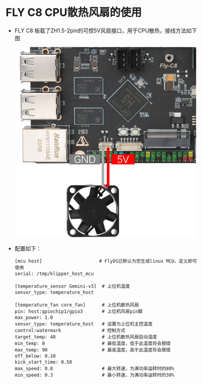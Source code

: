 

# FLY C8 CPU散热风扇的使用

* FLY C8 板载了ZH1.5-2pin的可控5V风扇接口，用于CPU散热，接线方法如下图

  ![soc_fan](../../images/boards/fly_c8/soc_fan.png)

* 配置如下：

  ```
  [mcu host]                     # FlyOS已默认为您生成linux MCU，定义即可使用           
  serial: /tmp/klipper_host_mcu 
  
  [temperature_sensor Gemini-v3]  # 上位机温度
  sensor_type: temperature_host
  
  [temperature_fan core_fan]      # 上位机散热风扇
  pin: host:gpiochip1/gpio3       # 上位机风扇pin脚
  max_power: 1.0
  sensor_type: temperature_host   # 设置为上位机主控温度
  control:watermark               # 控制方式
  target_temp: 48                 # 上位机散热风扇启动温度
  min_temp: 0                     # 最低温度，低于此温度将会报错
  max_temp: 90                    # 最高温度，高于此温度将会报错
  off_below: 0.10
  kick_start_time: 0.50
  max_speed: 0.8                  # 最大转速，为满功率运转时的80%
  min_speed: 0.3                  # 最小转速，为满功率运转时的30%
  
  ```
  
  
